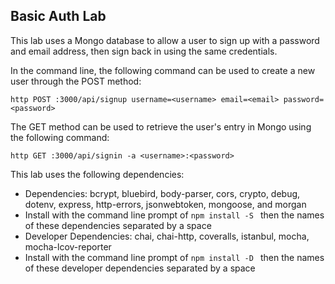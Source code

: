 ## Basic Auth Lab

This lab uses a Mongo database to allow a user to sign up with a password and email address, then sign back in using the same credentials.

In the command line, the following command can be used to create a new user through the POST method:

`http POST :3000/api/signup username=<username> email=<email> password=<password>`

The GET method can be used to retrieve the user's entry in Mongo using the following command: 

`http GET :3000/api/signin -a <username>:<password>`

This lab uses the following dependencies:
* Dependencies: bcrypt, bluebird, body-parser, cors, crypto, debug, dotenv, express, http-errors, jsonwebtoken, mongoose, and morgan
* Install with the command line prompt of `npm install -S ` then the names of these dependencies separated by a space
* Developer Dependencies: chai, chai-http, coveralls, istanbul, mocha, mocha-lcov-reporter
* Install with the command line prompt of `npm install -D ` then the names of these developer dependencies separated by a space

